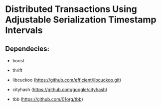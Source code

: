 # Distributed Transactions Using Adjustable Serialization Timestamp Intervals

## Dependecies:

* boost

* thrift

* libcuckoo (https://github.com/efficient/libcuckoo.git)

* cityhash (https://github.com/google/cityhash)

* tbb (https://github.com/01org/tbb)